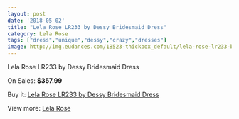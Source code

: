 ```yaml
---
layout: post
date: '2018-05-02'
title: "Lela Rose LR233 by Dessy Bridesmaid Dress"
category: Lela Rose
tags: ["dress","unique","dessy","crazy","dresses"]
image: http://img.eudances.com/18523-thickbox_default/lela-rose-lr233-by-dessy-bridesmaid-dress.jpg
---
```

Lela Rose LR233 by Dessy Bridesmaid Dress

On Sales: **$357.99**
<a href="https://www.eudances.com/en/lela-rose/5478-lela-rose-lr233-by-dessy-bridesmaid-dress.html"><amp-img layout="responsive" width="600" height="600" src="//img.eudances.com/18523-thickbox_default/lela-rose-lr233-by-dessy-bridesmaid-dress.jpg" alt="Lela Rose LR233 by Dessy Bridesmaid Dress 0" /></a>
<a href="https://www.eudances.com/en/lela-rose/5478-lela-rose-lr233-by-dessy-bridesmaid-dress.html"><amp-img layout="responsive" width="600" height="600" src="//img.eudances.com/18524-thickbox_default/lela-rose-lr233-by-dessy-bridesmaid-dress.jpg" alt="Lela Rose LR233 by Dessy Bridesmaid Dress 1" /></a>

Buy it: [Lela Rose LR233 by Dessy Bridesmaid Dress](https://www.eudances.com/en/lela-rose/5478-lela-rose-lr233-by-dessy-bridesmaid-dress.html "Lela Rose LR233 by Dessy Bridesmaid Dress")

View more: [Lela Rose](https://www.eudances.com/en/96-lela-rose "Lela Rose")